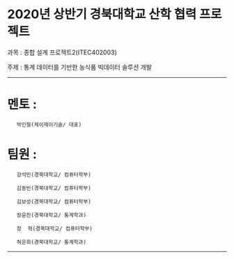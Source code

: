 # 2020년 상반기 경북대학교 산학 협력 프로젝트

과목 : 종합 설계 프로젝트2(ITEC402003)

주제 : 통계 데이터를 기반한 농식품 빅데이터 솔루션 개발

***************************************************************

# 멘토 : 
       박인철(제이제이기술/ 대표)

# 팀원 : 
       강석민(경북대학교/ 컴퓨터학부)
       
       김동빈(경북대학교/ 컴퓨터학부)
       
       김보성(경북대학교/ 컴퓨터학부)
       
       장윤진(경북대학교/ 통계학과)
       
       장  혁(경북대학교/ 컴퓨터학부)
       
       허은희(경북대학교/ 통계학과)

***************************************************************
